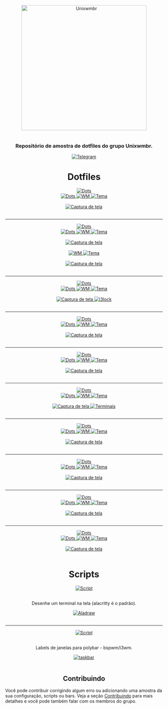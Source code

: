 <div align="center">
    <img alt="Unixwmbr" src="https://github.com/carlosdss22/unixwmbr/blob/master/logo.png" width="400" />
    <br/><br/>
    <h3>Repositório de amostra de dotfiles do grupo Unixwmbr.</h3>
</div>

<p align="center">
  <a href="https://t.me/unixwmbr">
    <img alt="Telegram" src="https://img.shields.io/badge/Telegram-unixwmbr-%230088cc?style=for-the-badge" />
  </a>
</p>

<h1 align="center">Dotfiles</h1>

<div align="center">
  <a href="https://github.com/jyeno">
    <img alt="Dots" src="https://img.shields.io/badge/usuário-jyeno-%2322252f?style=for-the-badge" />
  </a>
  <br/>
  <a href="https://github.com/jyeno/dotfiles">
    <img alt="Dots" src="https://img.shields.io/badge/dots-%2322252f?style=for-the-badge" />
  </a>
  <a href="https://github.com/swaywm/sway">
    <img alt="WM" src="https://img.shields.io/badge/WM-sway-%2322252f?style=for-the-badge" />
  </a>
  <a href="https://github.com/jyeno/dotfiles">
    <img alt="Tema" src="https://img.shields.io/badge/tema-pallete-%2322252f?style=for-the-badge" />
  </a>
  <br/><br/>
  <a href="https://github.com/jyeno/dotfiles/tree/master/config/sway">
    <img alt="Captura de tela" src="https://raw.githubusercontent.com/jyeno/dotfiles/master/screenshot.png" />
  </a>
  <br/><br/>
</div>

---

<div align="center">
  <a href="https://github.com/carlosd-ss">
    <img alt="Dots" src="https://img.shields.io/badge/usuário-carlosdss-%2322252f?style=for-the-badge" />
  </a>
  <br/>
  <a href="https://github.com/carlosd-ss/dotfiles">
    <img alt="Dots" src="https://img.shields.io/badge/dots-%2322252f?style=for-the-badge" />
  </a>
  <a href="https://github.com/swaywm/sway">
    <img alt="WM" src="https://img.shields.io/badge/WM-sway-%2322252f?style=for-the-badge" />
  </a>
  <a href="https://github.com/carlosd-ss/dotfiles">
    <img alt="Tema" src="https://img.shields.io/badge/tema-Arch_Gruvbox-%2322252f?style=for-the-badge" />
  </a>
  <br/><br/>
  <a href="https://github.com/carlosd-ss/dotfiles/tree/master/sway/config">
    <img alt="Captura de tela" src="https://github.com/carlosdss22/dotfiles/blob/master/.github/sway.png" />
  </a>
  <br/><br/>
  <a href="https://github.com/i3/i3">
    <img alt="WM" src="https://img.shields.io/badge/WM-i3-%2322252f?style=for-the-badge" />
  </a>
  <a href="https://github.com/carlosd-ss/dotfiles">
    <img alt="Tema" src="https://img.shields.io/badge/tema-Arch_Gruvbox-%2322252f?style=for-the-badge" />
  </a>
  <br/><br/>
  <a href="https://github.com/carlosd-ss/dotfiles/tree/master/i3/config">
    <img alt="Captura de tela" src="https://github.com/carlosdss22/dotfiles/blob/master/.github/i3.png" />
  </a>
  <br/><br/>
</div>

---

<div align="center">
  <a href="https://github.com/fffranks">
    <img alt="Dots" src="https://img.shields.io/badge/usuário-fffranks-%2322252f?style=for-the-badge" />
  </a>
  <br/>
  <a href="https://github.com/fffranks/dotfiles">
    <img alt="Dots" src="https://img.shields.io/badge/dots-%2322252f?style=for-the-badge" />
  </a>
  <a href="https://github.com/Airblader/i3">
    <img alt="WM" src="https://img.shields.io/badge/WM-i3gaps-%2322252f?style=for-the-badge" />
  </a>
  <a href="https://github.com/morhetz/gruvbox">
    <img alt="Tema" src="https://img.shields.io/badge/tema-gruvbox-%2322252f?style=for-the-badge" />
  </a>
  <br/><br/>
  <a href="https://github.com/fffranks/dotfiles/tree/master/.config/i3/config">
    <img alt="Captura de tela" src="https://github.com/fffranks/dotfiles/blob/master/screenshots/i3-GAPS.png" />
    <img alt="i3lock" src="https://github.com/fffranks/dotfiles/blob/master/screenshots/i3-LOCK.png" />
  </a>
  <br/><br/>
</div>

---

<div align="center">
  <a href="https://github.com/odilonscoelho">
    <img alt="Dots" src="https://img.shields.io/badge/usuário-losaoall-%2322252f?style=for-the-badge" />
  </a>
  <br/>
  <a href="https://github.com/odilonscoelho/dots">
    <img alt="Dots" src="https://img.shields.io/badge/dots-%2322252f?style=for-the-badge" />
  </a>
  <a href="https://github.com/baskerville/bspwm/">
    <img alt="WM" src="https://img.shields.io/badge/WM-bspwm-%2322252f?style=for-the-badge" />
  </a>
  <a href="https://github.com/odilonscoelho/dots">
    <img alt="Tema" src="https://img.shields.io/badge/tema-custom-%2322252f?style=for-the-badge" />
  </a>
  <br/><br/>
  <a href="https://github.com/odilonscoelho/dots/blob/master/bspwmrc">
    <img alt="Captura de tela" src="https://github.com/odilonscoelho/dots/blob/master/print.jpg" />
  </a>
  <br/><br/>
</div>

---

<div align="center">
  <a href="https://github.com/pedrkw">
    <img alt="Dots" src="https://img.shields.io/badge/usuário-pedrkw-%2322252f?style=for-the-badge" />
  </a>
  <br/>
  <a href="https://github.com/pedrkw/dotfiles">
    <img alt="Dots" src="https://img.shields.io/badge/dots-%2322252f?style=for-the-badge" />
  </a>
  <a href="https://github.com/Airblader/i3">
    <img alt="WM" src="https://img.shields.io/badge/WM-i3gaps-%2322252f?style=for-the-badge" />
  </a>
  <a href="https://github.com/dylanaraps/pywal">
    <img alt="Tema" src="https://img.shields.io/badge/tema-pywal-%2322252f?style=for-the-badge" />
  </a>
  <br/><br/>
  <a href="https://github.com/pedrkw/dotfiles/blob/master/.config/i3/config">
   <img alt="Captura de tela" src="https://github.com/pedrkw/dotfiles/blob/master/Imagens/screenshots/i3config.png" />
  </a>
  <br/><br/>
</div>

---

<div align="center">
  <a href="https://github.com/alisonamerico">
    <img alt="Dots" src="https://img.shields.io/badge/usuário-alisonamerico-%2322252f?style=for-the-badge" />
  </a>
  <br/>
  <a href="https://github.com/alisonamerico/dotfiles">
    <img alt="Dots" src="https://img.shields.io/badge/dots-%2322252f?style=for-the-badge" />
  </a>
  <a href="https://github.com/Airblader/i3">
    <img alt="WM" src="https://img.shields.io/badge/WM-i3gaps-%2322252f?style=for-the-badge" />
  </a>
  <a href="https://github.com/alisonamerico/dotfiles">
    <img alt="Tema" src="https://img.shields.io/badge/tema-Purple_Mountain-%2322252f?style=for-the-badge" />
  </a>
  <br/><br/>
  <a href="https://github.com/alisonamerico/dotfiles/blob/master/.config/i3/config">
    <img alt="Captura de tela" src="https://github.com/alisonamerico/dotfiles/blob/master/.images/desktop.png" />
    <img alt="Terminais" src="https://github.com/alisonamerico/dotfiles/blob/master/.images/terminals.png" />
  </a>
  <br/><br/>
</div>

---

<div align="center">
  <a href="https://github.com/zSucrilhos">
    <img alt="Dots" src="https://img.shields.io/badge/usuário-zSucrilhos-%2322252f?style=for-the-badge" />
  </a>
  <br/>
  <a href="https://github.com/zSucrilhos/dotfiles">
    <img alt="Dots" src="https://img.shields.io/badge/dots-%2322252f?style=for-the-badge" />
  </a>
  <a href="https://github.com/baskerville/bspwm/">
    <img alt="WM" src="https://img.shields.io/badge/WM-bspwm-%2322252f?style=for-the-badge" />
  </a>
  <a href="https://github.com/arcticicestudio/nord">
    <img alt="Tema" src="https://img.shields.io/badge/tema-nord-%2322252f?style=for-the-badge" />
  </a>
  <br/><br/>
  <a href="https://github.com/zSucrilhos/dotfiles/blob/Lyra/nord_darkest/.config/bspwm/bspwmrc">
    <img alt="Captura de tela" src="https://github.com/zSucrilhos/dotfiles/blob/master/artworks/wallpapers/Nord/busy.png" />
  </a>
  <br/><br/>
</div>

---

<div align="center">
  <a href="https://gitlab.com/nwildner">
    <img alt="Dots" src="https://img.shields.io/badge/usuário-nwildner-%2322252f?style=for-the-badge" />
  </a>
  <br/>
  <a href="https://gitlab.com/nwildner/dotfiles">
    <img alt="Dots" src="https://img.shields.io/badge/dots-%2322252f?style=for-the-badge" />
  </a>
  <a href="https://github.com/Airblader/i3">
    <img alt="WM" src="https://img.shields.io/badge/WM-i3gaps-%2322252f?style=for-the-badge" />
  </a>
  <a href="https://github.com/altercation/solarized">
    <img alt="Tema" src="https://img.shields.io/badge/tema-solarized-%2322252f?style=for-the-badge" />
  </a>
  <br/><br/>
  <a href="https://gitlab.com/nwildner/dotfiles/-/blob/master/home/nwildner/.config/i3/config">
    <img alt="Captura de tela" src="https://gitlab.com/nwildner/dotfiles/-/raw/master/Screenshot.png" />
  </a>
  <br/><br/>
</div>

---

<div align="center">
  <a href="https://github.com/overlock1">
    <img alt="Dots" src="https://img.shields.io/badge/usuário-overlock1-%2322252f?style=for-the-badge" />
  </a>
  <br/>
  <a href="https://github.com/overlock1/i3-gaps">
    <img alt="Dots" src="https://img.shields.io/badge/dots-%2322252f?style=for-the-badge" />
  </a>
  <a href="https://github.com/Airblader/i3">
    <img alt="WM" src="https://img.shields.io/badge/WM-i3gaps-%2322252f?style=for-the-badge" />
  </a>
  <a href="https://github.com/overlock1/i3-gaps">
    <img alt="Tema" src="https://img.shields.io/badge/tema-custom-%2322252f?style=for-the-badge" />
  </a>
  <br/><br/>
  <a href="https://github.com/overlock1/i3-gaps/blob/master/i3/config">
    <img alt="Captura de tela" src="https://github.com/overlock1/i3-gaps/blob/master/2020-08-19_i3-gaps_1366x768.png" />
  </a>
  <br/><br/>
</div>

---

<div align="center">
  <a href="https://github.com/hiukky">
    <img alt="Dots" src="https://img.shields.io/badge/usuário-hiukky-%2322252f?style=for-the-badge" />
  </a>
  <br/>
  <a href="https://github.com/hiukky/dotfiles">
    <img alt="Dots" src="https://img.shields.io/badge/dots-%2322252f?style=for-the-badge" />
  </a>
  <a href="https://github.com/swaywm/sway">
    <img alt="WM" src="https://img.shields.io/badge/WM-sway-%2322252f?style=for-the-badge" />
  </a>
  <a href="https://github.com/hiukky/flate">
    <img alt="Tema" src="https://img.shields.io/badge/tema-flate-%2322252f?style=for-the-badge" />
  </a>
  <br/><br/>
  <a href="https://github.com/hiukky/dotfiles/tree/master/.config">
    <img alt="Captura de tela" src="https://github.com/hiukky/dotfiles/raw/master/.assets/setup.png" />
  </a>
  <br/><br/>
</div>

<h1 align="center">Scripts</h1>

<div align="center">
  <a href="https://github.com/fffranks/dotfiles/blob/master/scripts/termDraw.sh">
    <img alt="Script" src="https://img.shields.io/badge/nome-termdraw-%2322252f?style=for-the-badge" />
  </a>
  <br/><br/>
  <p>Desenhe um terminal na tela (alacritty é o padrão).</p>
  <a href="https://github.com/fffranks/dotfiles/blob/master/scripts/termDraw.sh">
    <img alt="Aladraw" src="https://github.com/unixwmbr/unixwmbr/blob/master/aladraw.gif" />
  </a>
  <br/><br/>
</div>

---

<div align="center">
  <a href="https://github.com/odilonscoelho/taskbar">
    <img alt="Script" src="https://img.shields.io/badge/nome-taskbar-%2322252f?style=for-the-badge" />
  </a>
  <br/><br/>
  <p>Labels de janelas para polybar - bspwm/i3wm.</p>
  <a href="https://github.com/odilonscoelho/taskbar">
    <img alt="taskbar" src="https://github.com/odilonscoelho/taskbar/blob/master/print.jpg" />
  </a>
  <br/><br/>
</div>

<h2 align="center">Contribuindo</h2>
<p>
    Você pode contribuir corrigindo algum erro ou adicionando uma amostra da sua configuração, scripts ou bars. Veja a seção <a href="https://github.com/unixwmbr/unixwmbr/blob/master/CONTRIBUTING.md">Contribuindo</a> para mais detalhes e você pode também falar com os membros do grupo.
</P>
